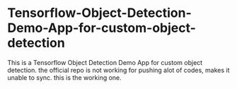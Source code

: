# Tensorflow-Object-Detection-Demo-App-for-custom-object-detection
This is a Tensorflow Object Detection Demo App for custom object detection. the official repo is not working for pushing alot of codes, makes it unable to sync. this is the working one.

